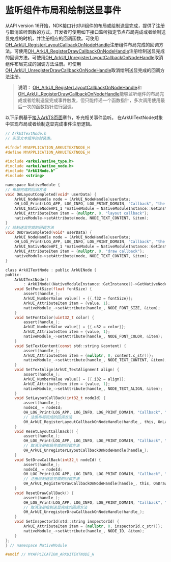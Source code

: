 # 监听组件布局和绘制送显事件
<!--Kit: ArkUI-->
<!--Subsystem: ArkUI-->
<!--Owner: @pengzhiwen3-->
<!--SE: @lmleon-->
<!--TSE: @fredyuan0912-->

从API version 16开始，NDK接口针对UI组件的布局或绘制送显完成，提供了注册与取消监听函数的方式。开发者可使用如下接口监听指定节点布局完成或者绘制送显完成的时机，并注册相应的回调函数。可使用[OH_ArkUI_RegisterLayoutCallbackOnNodeHandle](../reference/apis-arkui/capi-native-node-h.md#oh_arkui_registerlayoutcallbackonnodehandle)注册组件布局完成的回调方法。可使用[OH_ArkUI_RegisterDrawCallbackOnNodeHandle](../reference/apis-arkui/capi-native-node-h.md#oh_arkui_registerdrawcallbackonnodehandle)注册绘制送显完成的回调方法。可使用[OH_ArkUI_UnregisterLayoutCallbackOnNodeHandle](../reference/apis-arkui/capi-native-node-h.md#oh_arkui_unregisterlayoutcallbackonnodehandle)取消组件布局完成的回调方法注册。可使用[OH_ArkUI_UnregisterDrawCallbackOnNodeHandle](../reference/apis-arkui/capi-native-node-h.md#oh_arkui_unregisterdrawcallbackonnodehandle)取消绘制送显完成的回调方法注册。


> **说明：**
> [OH_ArkUI_RegisterLayoutCallbackOnNodeHandle](../reference/apis-arkui/capi-native-node-h.md#oh_arkui_registerlayoutcallbackonnodehandle)和[OH_ArkUI_RegisterDrawCallbackOnNodeHandle](../reference/apis-arkui/capi-native-node-h.md#oh_arkui_registerdrawcallbackonnodehandle)能够监听组件的布局完成或者绘制送显完成事件触发，但只能传递一个函数指针，多次调用使用最后一次的函数指针进行回调。


以下示例基于[接入ArkTS页面](ndk-access-the-arkts-page.md)章节，补充相关事件监听。
在ArkUITextNode对象中实现布局或者绘制送显完成事件注册逻辑。
```c
// ArkUITextNode.h
// 实现文本组件的封装类。

#ifndef MYAPPLICATION_ARKUITEXTNODE_H
#define MYAPPLICATION_ARKUITEXTNODE_H

#include <arkui/native_type.h>
#include <arkui/native_node.h>
#include "ArkUINode.h"
#include <string>

namespace NativeModule {
// 布局完成的回调方法
void OnLayoutCompleted(void* userData) {
    ArkUI_NodeHandle node = (ArkUI_NodeHandle)userData;
    OH_LOG_Print(LOG_APP, LOG_INFO, LOG_PRINT_DOMAIN, "Callback", "the text_node is layout completed");
    ArkUI_NativeNodeAPI_1 *nativeModule = NativeModuleInstance::GetInstance()->GetNativeNodeAPI();
    ArkUI_AttributeItem item = {nullptr, 0, "layout callback"};
    nativeModule->setAttribute(node, NODE_TEXT_CONTENT, &item);
}
// 绘制送显完成的回调方法
void OnDrawCompleted(void* userData) {
    ArkUI_NodeHandle node = (ArkUI_NodeHandle)userData;
    OH_LOG_Print(LOG_APP, LOG_INFO, LOG_PRINT_DOMAIN, "Callback", "the text_node is draw completed");
    ArkUI_NativeNodeAPI_1 *nativeModule = NativeModuleInstance::GetInstance()->GetNativeNodeAPI();
    ArkUI_AttributeItem item = {nullptr, 0, "draw callback"};
    nativeModule->setAttribute(node, NODE_TEXT_CONTENT, &item);
}

class ArkUITextNode : public ArkUINode {
public:
    ArkUITextNode()
        : ArkUINode((NativeModuleInstance::GetInstance()->GetNativeNodeAPI())->createNode(ARKUI_NODE_TEXT)) {}
    void SetFontSize(float fontSize) {
        assert(handle_);
        ArkUI_NumberValue value[] = {{.f32 = fontSize}};
        ArkUI_AttributeItem item = {value, 1};
        nativeModule_->setAttribute(handle_, NODE_FONT_SIZE, &item);
    }
    void SetFontColor(uint32_t color) {
        assert(handle_);
        ArkUI_NumberValue value[] = {{.u32 = color}};
        ArkUI_AttributeItem item = {value, 1};
        nativeModule_->setAttribute(handle_, NODE_FONT_COLOR, &item);
    }
    void SetTextContent(const std::string &content) {
        assert(handle_);
        ArkUI_AttributeItem item = {nullptr, 0, content.c_str()};
        nativeModule_->setAttribute(handle_, NODE_TEXT_CONTENT, &item);
    }
    void SetTextAlign(ArkUI_TextAlignment align) {
        assert(handle_);
        ArkUI_NumberValue value[] = {{.i32 = align}};
        ArkUI_AttributeItem item = {value, 1};
        nativeModule_->setAttribute(handle_, NODE_TEXT_ALIGN, &item);
    }
    void SetLayoutCallBack(int32_t nodeId) {
        assert(handle_);
        nodeId_ = nodeId;
        OH_LOG_Print(LOG_APP, LOG_INFO, LOG_PRINT_DOMAIN, "Callback", "set layout callback");
        // 注册布局完成的回调方法
        OH_ArkUI_RegisterLayoutCallbackOnNodeHandle(handle_, this, OnLayoutCompleted);
    }
    void ResetLayoutCallBack() {
        assert(handle_);
        OH_LOG_Print(LOG_APP, LOG_INFO, LOG_PRINT_DOMAIN, "Callback", "reset layout callback");
        // 取消注册布局完成的回调方法
        OH_ArkUI_UnregisterLayoutCallbackOnNodeHandle(handle_);
    }
    void SetDrawCallBack(int32_t nodeId) {
        assert(handle_);
        nodeId_ = nodeId;
        OH_LOG_Print(LOG_APP, LOG_INFO, LOG_PRINT_DOMAIN, "Callback", "set draw callback");
        // 注册绘制送显完成的回调方法
        OH_ArkUI_RegisterDrawCallbackOnNodeHandle(handle_, this, OnDrawCompleted);
    }
    void ResetDrawCallBack() {
        assert(handle_);
        OH_LOG_Print(LOG_APP, LOG_INFO, LOG_PRINT_DOMAIN, "Callback", "reset draw callback");
        // 取消注册绘制送显完成的回调方法
        OH_ArkUI_UnregisterDrawCallbackOnNodeHandle(handle_);
    }
    void SetInspectorId(std::string inspectorId) {
        ArkUI_AttributeItem item = {nullptr, 0, inspectorId.c_str()};
        nativeModule_->setAttribute(handle_, NODE_ID, &item);
    }
};
} // namespace NativeModule

#endif // MYAPPLICATION_ARKUITEXTNODE_H
```